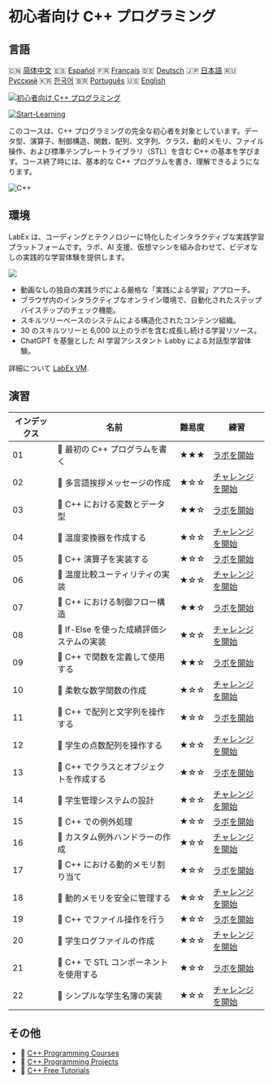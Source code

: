 # 初心者向け C++ プログラミング

## 言語

🇨🇳 [简体中文](README_zh.md) 🇪🇸 [Español](README_es.md) 🇫🇷 [Français](README_fr.md) 🇩🇪 [Deutsch](README_de.md) 🇯🇵 [日本語](README_ja.md) 🇷🇺 [Русский](README_ru.md) 🇰🇷 [한국어](README_ko.md) 🇧🇷 [Português](README_pt.md) 🇺🇸 [English](README.md) 

[![初心者向け C++ プログラミング](https://cover-creator.labex.io/cpp-programming-for-beginners.png?lang=ja)](https://labex.io/ja/courses/cpp-programming-for-beginners)

[![Start-Learning](https://img.shields.io/badge/Start-Learning-whitesmoke?style=for-the-badge)](https://labex.io/ja/courses/cpp-programming-for-beginners)

このコースは、C++ プログラミングの完全な初心者を対象としています。データ型、演算子、制御構造、関数、配列、文字列、クラス、動的メモリ、ファイル操作、および標準テンプレートライブラリ（STL）を含む C++ の基本を学びます。コース終了時には、基本的な C++ プログラムを書き、理解できるようになります。

![C++](https://img.shields.io/badge/C++-whitesmoke?style=for-the-badge&logo=c++)


## 環境

LabEx は、コーディングとテクノロジーに特化したインタラクティブな実践学習プラットフォームです。ラボ、AI 支援、仮想マシンを組み合わせて、ビデオなしの実践的な学習体験を提供します。

![](https://tutorial-screenshot.getvm.io/images/vm-1725247253.png)

- 動画なしの独自の実践ラボによる厳格な「実践による学習」アプローチ。
- ブラウザ内のインタラクティブなオンライン環境で、自動化されたステップバイステップのチェック機能。
- スキルツリーベースのシステムによる構造化されたコンテンツ組織。
- 30 のスキルツリーと 6,000 以上のラボを含む成長し続ける学習リソース。
- ChatGPT を基盤とした AI 学習アシスタント Labby による対話型学習体験。

詳細について [LabEx VM](https://support.labex.io/using-labex/virtual-machine).

## 演習

|   インデックス | 名前                                      | 難易度   | 練習                                                                                                                         |
|----------------|-------------------------------------------|----------|------------------------------------------------------------------------------------------------------------------------------|
|             01 | 📖 最初の C++ プログラムを書く            | ★★★      | <a target='_blank' href='https://labex.io/ja/tutorials/cpp-write-your-first-c-program-446069'>ラボを開始</a>                 |
|             02 | 🎯 多言語挨拶メッセージの作成             | ★☆☆      | <a target='_blank' href='https://labex.io/ja/tutorials/cpp-craft-multilingual-greeting-messages-446094'>チャレンジを開始</a> |
|             03 | 📖 C++ における変数とデータ型             | ★★☆      | <a target='_blank' href='https://labex.io/ja/tutorials/cpp-variables-and-data-types-in-c-446078'>ラボを開始</a>              |
|             04 | 🎯 温度変換器を作成する                   | ★☆☆      | <a target='_blank' href='https://labex.io/ja/tutorials/c-create-a-temperature-converter-446144'>チャレンジを開始</a>         |
|             05 | 📖 C++ 演算子を実装する                   | ★☆☆      | <a target='_blank' href='https://labex.io/ja/tutorials/cpp-implement-c-operators-446084'>ラボを開始</a>                      |
|             06 | 🎯 温度比較ユーティリティの実装           | ★☆☆      | <a target='_blank' href='https://labex.io/ja/tutorials/implement-temperature-comparison-utility-446145'>チャレンジを開始</a> |
|             07 | 📖 C++ における制御フロー構造             | ★★☆      | <a target='_blank' href='https://labex.io/ja/tutorials/cpp-control-flow-structures-in-c-446083'>ラボを開始</a>               |
|             08 | 🎯 If-Else を使った成績評価システムの実装 | ★☆☆      | <a target='_blank' href='https://labex.io/ja/tutorials/c-implement-grading-system-with-if-else-446149'>チャレンジを開始</a>  |
|             09 | 📖 C++ で関数を定義して使用する           | ★★☆      | <a target='_blank' href='https://labex.io/ja/tutorials/cpp-define-and-use-functions-in-c-446080'>ラボを開始</a>              |
|             10 | 🎯 柔軟な数学関数の作成                   | ★☆☆      | <a target='_blank' href='https://labex.io/ja/tutorials/c-create-flexible-math-functions-446161'>チャレンジを開始</a>         |
|             11 | 📖 C++ で配列と文字列を操作する           | ★☆☆      | <a target='_blank' href='https://labex.io/ja/tutorials/cpp-manipulate-arrays-and-strings-in-c-446085'>ラボを開始</a>         |
|             12 | 🎯 学生の点数配列を操作する               | ★☆☆      | <a target='_blank' href='https://labex.io/ja/tutorials/c-manipulate-student-scores-array-446194'>チャレンジを開始</a>        |
|             13 | 📖 C++ でクラスとオブジェクトを作成する   | ★☆☆      | <a target='_blank' href='https://labex.io/ja/tutorials/cpp-create-classes-and-objects-in-c-446079'>ラボを開始</a>            |
|             14 | 🎯 学生管理システムの設計                 | ★☆☆      | <a target='_blank' href='https://labex.io/ja/tutorials/cpp-design-a-student-management-system-446288'>チャレンジを開始</a>   |
|             15 | 📖 C++ での例外処理                       | ★☆☆      | <a target='_blank' href='https://labex.io/ja/tutorials/cpp-handle-exceptions-in-c-446082'>ラボを開始</a>                     |
|             16 | 🎯 カスタム例外ハンドラーの作成           | ★☆☆      | <a target='_blank' href='https://labex.io/ja/tutorials/cpp-create-a-custom-exception-handler-446292'>チャレンジを開始</a>    |
|             17 | 📖 C++ における動的メモリ割り当て         | ★☆☆      | <a target='_blank' href='https://labex.io/ja/tutorials/cpp-dynamic-memory-allocation-in-c-446081'>ラボを開始</a>             |
|             18 | 🎯 動的メモリを安全に管理する             | ★☆☆      | <a target='_blank' href='https://labex.io/ja/tutorials/cpp-manage-dynamic-memory-safely-446299'>チャレンジを開始</a>         |
|             19 | 📖 C++ でファイル操作を行う               | ★☆☆      | <a target='_blank' href='https://labex.io/ja/tutorials/cpp-perform-file-operations-in-c-446086'>ラボを開始</a>               |
|             20 | 🎯 学生ログファイルの作成                 | ★☆☆      | <a target='_blank' href='https://labex.io/ja/tutorials/cpp-create-a-student-log-file-446297'>チャレンジを開始</a>            |
|             21 | 📖 C++ で STL コンポーネントを使用する    | ★☆☆      | <a target='_blank' href='https://labex.io/ja/tutorials/cpp-use-stl-components-in-c-446087'>ラボを開始</a>                    |
|             22 | 🎯 シンプルな学生名簿の実装               | ★☆☆      | <a target='_blank' href='https://labex.io/ja/tutorials/cpp-implement-a-simple-student-roster-446298'>チャレンジを開始</a>    |

## その他

- 🔗 [C++ Programming Courses](https://github.com/labex-labs/awesome-programming-courses)
- 🔗 [C++ Programming Projects](https://github.com/labex-labs/awesome-programming-projects)
- 🔗 [C++ Free Tutorials](https://github.com/labex-labs/cpp-free-tutorials)


